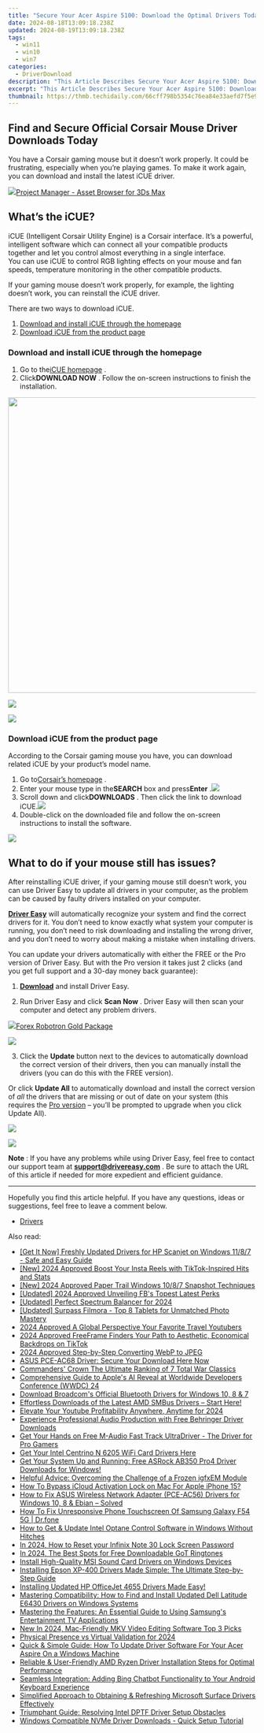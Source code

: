 ```yaml
---
title: "Secure Your Acer Aspire 5100: Download the Optimal Drivers Today"
date: 2024-08-18T13:09:18.238Z
updated: 2024-08-19T13:09:18.238Z
tags:
  - win11
  - win10
  - win7
categories:
  - DriverDownload
description: "This Article Describes Secure Your Acer Aspire 5100: Download the Optimal Drivers Today"
excerpt: "This Article Describes Secure Your Acer Aspire 5100: Download the Optimal Drivers Today"
thumbnail: https://thmb.techidaily.com/66cff798b5354c76ea84e33aefd7f5e9482620e0da799b4caa8592618497db5e.jpg
---
```


## Find and Secure Official Corsair Mouse Driver Downloads Today

You have a Corsair gaming mouse but it doesn’t work properly. It could be frustrating, especially when you’re playing games. To make it work again, you can download and install the latest iCUE driver.

<!-- affiliate ads begin -->
<a href="https://secure.2checkout.com/order/checkout.php?PRODS=4709458&QTY=1&AFFILIATE=108875&CART=1"><img src="https://3d-kstudio.com/wp-content/uploads/2019/10/Project-Manager-version-3-1600x900-768x419.jpg" border="0">Project Manager - Asset Browser for 3Ds Max</a>
<!-- affiliate ads end -->
## What’s the iCUE?

 iCUE (Intelligent Corsair Utility Engine) is a Corsair interface. It’s a powerful, intelligent software which can connect all your compatible products together and let you control almost everything in a single interface.  
 You can use iCUE to control RGB lighting effects on your mouse and fan speeds, temperature monitoring in the other compatible products.

 If your gaming mouse doesn’t work properly, for example, the lighting doesn’t work, you can reinstall the iCUE driver.  

There are two ways to download iCUE.

1. [Download and install iCUE through the homepage](https://tools.techidaily.com/drivereasy/download/)
2. [Download iCUE from the product page](https://tools.techidaily.com/drivereasy/download/)

### Download and install iCUE through the homepage  

1. Go to the[iCUE homepage](https://www.corsair.com/uk/en/icue) .
2. Click**DOWNLOAD NOW** . Follow the on-screen instructions to finish the installation.  
<!-- affiliate ads begin -->
<a href="https://appsumo.8odi.net/c/5597632/2075471/7443" target="_top" id="2075471"><img src="//a.impactradius-go.com/display-ad/7443-2075471" border="0" alt="" width="1200" height="600"/></a><img height="0" width="0" src="https://appsumo.8odi.net/i/5597632/2075471/7443" style="position:absolute;visibility:hidden;" border="0" />
<!-- affiliate ads end -->
![](https://images.drivereasy.com/wp-content/uploads/2019/07/icue.jpg)

<!-- affiliate ads begin -->
<a href="https://shop.copernic.com/order/checkout.php?PRODS=41033095&QTY=1&AFFILIATE=108875&CART=1"><img src="https://secure.2checkout.com/images/merchant/8d30aa96e72440759f74bd2306c1fa3d/Copernic-2023-Affiliate-728x90-Advanced-3YR.png" border="0"></a>
<!-- affiliate ads end -->
### Download iCUE from the product page

 According to the Corsair gaming mouse you have, you can download related iCUE by your product’s model name.  

1. Go to[Corsair’s homepage](https://www.corsair.com/us/en/) .
2. Enter your mouse type in the**SEARCH** box and press**Enter** .![](https://images.drivereasy.com/wp-content/uploads/2019/07/search.jpg)
3. Scroll down and click**DOWNLOADS** . Then click the link to download iCUE.![](https://images.drivereasy.com/wp-content/uploads/2019/07/icue1.jpg)
4. Double-click on the downloaded file and follow the on-screen instructions to install the software.

<!-- affiliate ads begin -->
<a href="https://shop.systoolsgroup.com/affiliate.php?ACCOUNT=SYSTOOBY&AFFILIATE=108875&PATH=https%3A%2F%2Fwww.systoolsgroup.com%3FAFFILIATE%3D108875%26RESOURCE%3DSysTools%2BGmail%2BBackup"><img src="https://www.systoolsgroup.com/box/gmail-backup.png" border="0"></a>
<!-- affiliate ads end -->
## What to do if your mouse still has issues?

 After reinstalling iCUE driver, if your gaming mouse still doesn’t work, you can use Driver Easy to update all drivers in your computer, as the problem can be caused by faulty drivers installed on your computer.

**[Driver Easy](https://tools.techidaily.com/drivereasy/download/)**  will automatically recognize your system and find the correct drivers for it. You don’t need to know exactly what system your computer is running, you don’t need to risk downloading and installing the wrong driver, and you don’t need to worry about making a mistake when installing drivers.

 You can update your drivers automatically with either the FREE or the Pro version of Driver Easy. But with the Pro version it takes just 2 clicks (and you get full support and a 30-day money back guarantee):

 1) **[Download](https://tools.techidaily.com/drivereasy/download/)**  and install Driver Easy.

 2) Run Driver Easy and click **Scan Now** . Driver Easy will then scan your computer and detect any problem drivers.

<!-- affiliate ads begin -->
<a href="https://secure.2checkout.com/order/checkout.php?PRODS=4727541&QTY=1&AFFILIATE=108875&CART=1"><img src="https://secure.avangate.com/images/merchant/5f4f7141b65a730b4efb0e0d51f63e94/products/copy_copy_forexrobotronbox.gif" border="0">Forex Robotron Gold Package</a>
<!-- affiliate ads end -->
![](https://images.drivereasy.com/wp-content/uploads/2019/04/image-84.png)

 3) Click the **Update**  button next to the devices to automatically download the correct version of their drivers, then you can manually install the drivers (you can do this with the FREE version).

 Or click **Update All** to automatically download and install the correct version of _all_ the drivers that are missing or out of date on your system (this requires the [Pro version](https://tools.techidaily.com/drivereasy/download/) – you’ll be prompted to upgrade when you click Update All).

<!-- affiliate ads begin -->
<a href="https://secure.2checkout.com/order/checkout.php?PRODS=4729320&QTY=1&AFFILIATE=108875&CART=1"><img src="https://secure.avangate.com/images/merchant/f7f07e7dab09533bc71247a5b29a7373/products/2_iDeviceMessageBox.png" border="0"></a>
<!-- affiliate ads end -->
![](https://images.drivereasy.com/wp-content/uploads/2019/04/image-91.png)

**Note** : If you have any problems while using Driver Easy, feel free to contact our support team at **[support@drivereasy.com](https://tools.techidaily.com/drivereasy/download/)**  . Be sure to attach the URL of this article if needed for more expedient and efficient guidance.

---

 Hopefully you find this article helpful. If you have any questions, ideas or suggestions, feel free to leave a comment below.[](https://tools.techidaily.com/drivereasy/download/)

* [Drivers](https://tools.techidaily.com/drivereasy/download/)

<ins class="adsbygoogle"
     style="display:block"
     data-ad-format="autorelaxed"
     data-ad-client="ca-pub-7571918770474297"
     data-ad-slot="1223367746"></ins>



<ins class="adsbygoogle"
     style="display:block"
     data-ad-client="ca-pub-7571918770474297"
     data-ad-slot="8358498916"
     data-ad-format="auto"
     data-full-width-responsive="true"></ins>

<span class="atpl-alsoreadstyle">Also read:</span>
<div><ul>
<li><a href="https://win-amazing.techidaily.com/1722966343424-get-it-now-freshly-updated-drivers-for-hp-scanjet-on-windows-1187-safe-and-easy-guide/"><u>[Get It Now] Freshly Updated Drivers for HP Scanjet on Windows 11/8/7 - Safe and Easy Guide</u></a></li>
<li><a href="https://instagram-clips.techidaily.com/new-2024-approved-boost-your-insta-reels-with-tiktok-inspired-hits-and-stats/"><u>[New] 2024 Approved  Boost Your Insta Reels with TikTok-Inspired Hits and Stats</u></a></li>
<li><a href="https://on-screen-recording.techidaily.com/new-2024-approved-paper-trail-windows-1087-snapshot-techniques/"><u>[New] 2024 Approved  Paper Trail  Windows 10/8/7 Snapshot Techniques</u></a></li>
<li><a href="https://facebook-clips.techidaily.com/updated-2024-approved-unveiling-fbs-topest-latest-perks/"><u>[Updated] 2024 Approved  Unveiling FB's Topest Latest Perks</u></a></li>
<li><a href="https://vp-tips.techidaily.com/updated-perfect-spectrum-balancer-for-2024/"><u>[Updated] Perfect Spectrum Balancer for 2024</u></a></li>
<li><a href="https://fox-http.techidaily.com/updated-surpass-filmora-top-8-tablets-for-unmatched-photo-mastery/"><u>[Updated] Surpass Filmora - Top 8 Tablets for Unmatched Photo Mastery</u></a></li>
<li><a href="https://youtube-videos.techidaily.com/2024-approved-a-global-perspective-your-favorite-travel-youtubers/"><u>2024 Approved  A Global Perspective  Your Favorite Travel Youtubers</u></a></li>
<li><a href="https://some-techniques.techidaily.com/2024-approved-freeframe-finders-your-path-to-aesthetic-economical-backdrops-on-tiktok/"><u>2024 Approved  FreeFrame Finders  Your Path to Aesthetic, Economical Backdrops on TikTok</u></a></li>
<li><a href="https://extra-approaches.techidaily.com/2024-approved-step-by-step-converting-webp-to-jpeg/"><u>2024 Approved  Step-by-Step  Converting WebP to JPEG</u></a></li>
<li><a href="https://win-amazing.techidaily.com/1722967483574-asus-pce-ac68-driver-secure-your-download-here-now/"><u>ASUS PCE-AC68 Driver: Secure Your Download Here Now</u></a></li>
<li><a href="https://screen-activity-recording.techidaily.com/commanders-crown-the-ultimate-ranking-of-7-total-war-classics/"><u>Commanders' Crown  The Ultimate Ranking of 7 Total War Classics</u></a></li>
<li><a href="https://tech-haven.techidaily.com/comprehensive-guide-to-apples-ai-reveal-at-worldwide-developers-conference-wwdc-24/"><u>Comprehensive Guide to Apple's AI Reveal at Worldwide Developers Conference (WWDC) 24</u></a></li>
<li><a href="https://win-amazing.techidaily.com/download-broadcoms-official-bluetooth-drivers-for-windows-10-8-and-7/"><u>Download Broadcom's Official Bluetooth Drivers for Windows 10, 8 & 7</u></a></li>
<li><a href="https://win-amazing.techidaily.com/effortless-downloads-of-the-latest-amd-smbus-drivers-start-here/"><u>Effortless Downloads of the Latest AMD SMBus Drivers – Start Here!</u></a></li>
<li><a href="https://youtube-clips.techidaily.com/elevate-your-youtube-profitability-anywhere-anytime-for-2024/"><u>Elevate Your Youtube Profitability Anywhere, Anytime for 2024</u></a></li>
<li><a href="https://win-amazing.techidaily.com/experience-professional-audio-production-with-free-behringer-driver-downloads/"><u>Experience Professional Audio Production with Free Behringer Driver Downloads</u></a></li>
<li><a href="https://win-amazing.techidaily.com/get-your-hands-on-free-m-audio-fast-track-ultradriver-the-driver-for-pro-gamers/"><u>Get Your Hands on Free M-Audio Fast Track UltraDriver - The Driver for Pro Gamers</u></a></li>
<li><a href="https://win-amazing.techidaily.com/get-your-intel-centrino-n-6205-wifi-card-drivers-here/"><u>Get Your Intel Centrino N 6205 WiFi Card Drivers Here</u></a></li>
<li><a href="https://win-amazing.techidaily.com/get-your-system-up-and-running-free-asrock-ab350-pro4-driver-downloads-for-windows/"><u>Get Your System Up and Running: Free ASRock AB350 Pro4 Driver Downloads for Windows!</u></a></li>
<li><a href="https://win-amazing.techidaily.com/helpful-advice-overcoming-the-challenge-of-a-frozen-igfxem-module/"><u>Helpful Advice: Overcoming the Challenge of a Frozen igfxEM Module</u></a></li>
<li><a href="https://activate-lock.techidaily.com/how-to-bypass-icloud-activation-lock-on-mac-for-apple-iphone-15-by-drfone-ios/"><u>How To Bypass iCloud Activation Lock on Mac For Apple iPhone 15?</u></a></li>
<li><a href="https://win-amazing.techidaily.com/how-to-fix-asus-wireless-network-adapter-pce-ac56-drivers-for-windows-10-8-and-ebian-solved/"><u>How to Fix ASUS Wireless Network Adapter (PCE-AC56) Drivers for Windows 10, 8 & Ebian – Solved</u></a></li>
<li><a href="https://fix-guide.techidaily.com/how-to-fix-unresponsive-phone-touchscreen-of-samsung-galaxy-f54-5g-drfone-by-drfone-fix-android-problems-fix-android-problems/"><u>How To Fix Unresponsive Phone Touchscreen Of Samsung Galaxy F54 5G | Dr.fone</u></a></li>
<li><a href="https://win-amazing.techidaily.com/how-to-get-and-update-intel-optane-control-software-in-windows-without-hitches/"><u>How to Get & Update Intel Optane Control Software in Windows Without Hitches</u></a></li>
<li><a href="https://unlock-android.techidaily.com/in-2024-how-to-reset-your-infinix-note-30-lock-screen-password-by-drfone-android/"><u>In 2024, How to Reset your Infinix Note 30 Lock Screen Password</u></a></li>
<li><a href="https://some-skills.techidaily.com/in-2024-the-best-spots-for-free-downloadable-got-ringtones/"><u>In 2024, The Best Spots for Free Downloadable GoT Ringtones</u></a></li>
<li><a href="https://win-amazing.techidaily.com/install-high-quality-msi-sound-card-drivers-on-windows-devices/"><u>Install High-Quality MSI Sound Card Drivers on Windows Devices</u></a></li>
<li><a href="https://win-amazing.techidaily.com/installing-epson-xp-400-drivers-made-simple-the-ultimate-step-by-step-guide/"><u>Installing Epson XP-400 Drivers Made Simple: The Ultimate Step-by-Step Guide</u></a></li>
<li><a href="https://win-amazing.techidaily.com/installing-updated-hp-officejet-4655-drivers-made-easy/"><u>Installing Updated HP OfficeJet 4655 Drivers Made Easy!</u></a></li>
<li><a href="https://win-amazing.techidaily.com/mastering-compatibility-how-to-find-and-install-updated-dell-latitude-e6430-drivers-on-windows-systems/"><u>Mastering Compatibility: How to Find and Install Updated Dell Latitude E6430 Drivers on Windows Systems</u></a></li>
<li><a href="https://techtrends.techidaily.com/mastering-the-features-an-essential-guide-to-using-samsungs-entertainment-tv-applications/"><u>Mastering the Features: An Essential Guide to Using Samsung's Entertainment TV Applications</u></a></li>
<li><a href="https://smart-video-editing.techidaily.com/new-in-2024-mac-friendly-mkv-video-editing-software-top-3-picks/"><u>New In 2024, Mac-Friendly MKV Video Editing Software Top 3 Picks</u></a></li>
<li><a href="https://extra-guidance.techidaily.com/physical-presence-vs-virtual-validation-for-2024/"><u>Physical Presence vs Virtual Validation for 2024</u></a></li>
<li><a href="https://win-amazing.techidaily.com/quick-and-simple-guide-how-to-update-driver-software-for-your-acer-aspire-on-a-windows-machine/"><u>Quick & Simple Guide: How To Update Driver Software For Your Acer Aspire On a Windows Machine</u></a></li>
<li><a href="https://win-amazing.techidaily.com/reliable-and-user-friendly-amd-ryzen-driver-installation-steps-for-optimal-performance/"><u>Reliable & User-Friendly AMD Ryzen Driver Installation Steps for Optimal Performance</u></a></li>
<li><a href="https://tech-hub.techidaily.com/seamless-integration-adding-bing-chatbot-functionality-to-your-android-keyboard-experience/"><u>Seamless Integration: Adding Bing Chatbot Functionality to Your Android Keyboard Experience</u></a></li>
<li><a href="https://win-amazing.techidaily.com/simplified-approach-to-obtaining-and-refreshing-microsoft-surface-drivers-effectively/"><u>Simplified Approach to Obtaining & Refreshing Microsoft Surface Drivers Effectively</u></a></li>
<li><a href="https://win-amazing.techidaily.com/triumphant-guide-resolving-intel-dptf-driver-setup-obstacles/"><u>Triumphant Guide: Resolving Intel DPTF Driver Setup Obstacles</u></a></li>
<li><a href="https://win-amazing.techidaily.com/windows-compatible-nvme-driver-downloads-quick-setup-tutorial/"><u>Windows Compatible NVMe Driver Downloads - Quick Setup Tutorial</u></a></li>
</ul></div>

